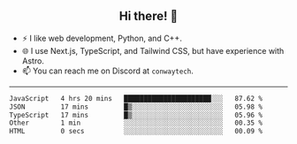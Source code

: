 <h2 align="center">Hi there! 👋</h2>

- ⚡ I like web development, Python, and C++.
- 🌐 I use Next.js, TypeScript, and Tailwind CSS, but have experience with Astro.
- 📫 You can reach me on Discord at <code>conwaytech</code>.

***

<!--START_SECTION:waka-->

```txt
JavaScript   4 hrs 20 mins   ██████████████████████░░░   87.62 %
JSON         17 mins         █▒░░░░░░░░░░░░░░░░░░░░░░░   05.98 %
TypeScript   17 mins         █▒░░░░░░░░░░░░░░░░░░░░░░░   05.96 %
Other        1 min           ░░░░░░░░░░░░░░░░░░░░░░░░░   00.35 %
HTML         0 secs          ░░░░░░░░░░░░░░░░░░░░░░░░░   00.09 %
```

<!--END_SECTION:waka-->
